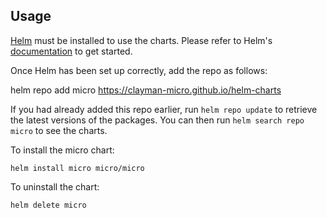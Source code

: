 ## Usage

[Helm](https://helm.sh) must be installed to use the charts.  Please refer to
Helm's [documentation](https://helm.sh/docs) to get started.

Once Helm has been set up correctly, add the repo as follows:

  helm repo add micro https://clayman-micro.github.io/helm-charts

If you had already added this repo earlier, run `helm repo update` to retrieve
the latest versions of the packages.  You can then run `helm search repo
micro` to see the charts.

To install the micro chart:

    helm install micro micro/micro

To uninstall the chart:

    helm delete micro
